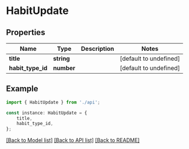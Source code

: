 # HabitUpdate


## Properties

Name | Type | Description | Notes
------------ | ------------- | ------------- | -------------
**title** | **string** |  | [default to undefined]
**habit_type_id** | **number** |  | [default to undefined]

## Example

```typescript
import { HabitUpdate } from './api';

const instance: HabitUpdate = {
    title,
    habit_type_id,
};
```

[[Back to Model list]](../README.md#documentation-for-models) [[Back to API list]](../README.md#documentation-for-api-endpoints) [[Back to README]](../README.md)
